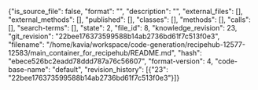 {"is_source_file": false, "format": "", "description": "", "external_files": [], "external_methods": [], "published": [], "classes": [], "methods": [], "calls": [], "search-terms": [], "state": 2, "file_id": 8, "knowledge_revision": 23, "git_revision": "22bee176373599588b14ab2736bd61f7c513f0e3", "filename": "/home/kavia/workspace/code-generation/recipehub-12577-12583/main_container_for_recipehub/README.md", "hash": "ebece526bc2eadd78ddd787a76c56607", "format-version": 4, "code-base-name": "default", "revision_history": [{"23": "22bee176373599588b14ab2736bd61f7c513f0e3"}]}